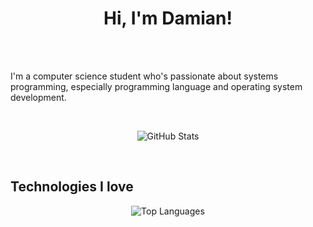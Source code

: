 <h1 align="center">Hi, I'm Damian!</h1>

<br>
<br>

I'm a computer science student who's passionate about systems programming,
especially programming language and operating system development.

<br>

<p align="center">
<img align="middle" src="https://github-readme-stats.vercel.app/api?username=Daouki&show_icons=true&count_private=true" alt="GitHub Stats">
</p>

<br>

## Technologies I love

<p align="center">
<img align="middle" src="https://github-readme-stats.vercel.app/api/top-langs/?username=Daouki" alt="Top Languages">
</p>

<!--
**Daouki/Daouki** is a ✨ _special_ ✨ repository because its `README.md` (this file) appears on your GitHub profile.

Here are some ideas to get you started:

- 🔭 I’m currently working on ...
- 🌱 I’m currently learning ...
- 👯 I’m looking to collaborate on ...
- 🤔 I’m looking for help with ...
- 💬 Ask me about ...
- 📫 How to reach me: ...
- 😄 Pronouns: ...
- ⚡ Fun fact: ...
-->
